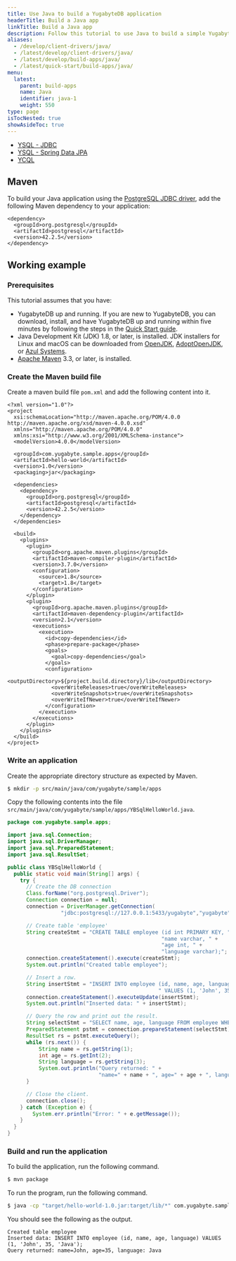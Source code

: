 ```yaml
---
title: Use Java to build a YugabyteDB application
headerTitle: Build a Java app
linkTitle: Build a Java app
description: Follow this tutorial to use Java to build a simple YugabyteDB application.
aliases:
  - /develop/client-drivers/java/
  - /latest/develop/client-drivers/java/
  - /latest/develop/build-apps/java/
  - /latest/quick-start/build-apps/java/
menu:
  latest:
    parent: build-apps
    name: Java
    identifier: java-1
    weight: 550
type: page
isTocNested: true
showAsideToc: true
---
```


<ul class="nav nav-tabs-alt nav-tabs-yb">
  <li >
    <a href="/latest/quick-start/build-apps/java/ysql-jdbc" class="nav-link active">
      <i class="icon-postgres" aria-hidden="true"></i>
      YSQL - JDBC
    </a>
  </li>
  <li >
    <a href="/latest/quick-start/build-apps/java/ysql-spring-data" class="nav-link">
      <i class="icon-postgres" aria-hidden="true"></i>
      YSQL - Spring Data JPA
    </a>
  </li>
  <li>
    <a href="/latest/quick-start/build-apps/java/ycql" class="nav-link">
      <i class="icon-cassandra" aria-hidden="true"></i>
      YCQL
    </a>
  </li>
</ul>

## Maven

To build your Java application using the [PostgreSQL JDBC driver](https://jdbc.postgresql.org/), add the following Maven dependency to your application:

```mvn
<dependency>
  <groupId>org.postgresql</groupId>
  <artifactId>postgresql</artifactId>
  <version>42.2.5</version>
</dependency>
```

## Working example

### Prerequisites

This tutorial assumes that you have:

- YugabyteDB up and running. If you are new to YugabyteDB, you can download, install, and have YugabyteDB up and running within five minutes by following the steps in the [Quick Start guide](../../../../quick-start/).
- Java Development Kit (JDK) 1.8, or later, is installed. JDK installers for Linux and macOS can be downloaded from [OpenJDK](http://jdk.java.net/), [AdoptOpenJDK](https://adoptopenjdk.net/), or [Azul Systems](https://www.azul.com/downloads/zulu-community/).
- [Apache Maven](https://maven.apache.org/index.html) 3.3, or later, is installed.

### Create the Maven build file

Create a maven build file `pom.xml` and add the following content into it.

```mvn
<?xml version="1.0"?>
<project
  xsi:schemaLocation="http://maven.apache.org/POM/4.0.0 http://maven.apache.org/xsd/maven-4.0.0.xsd"
  xmlns="http://maven.apache.org/POM/4.0.0"
  xmlns:xsi="http://www.w3.org/2001/XMLSchema-instance">
  <modelVersion>4.0.0</modelVersion>

  <groupId>com.yugabyte.sample.apps</groupId>
  <artifactId>hello-world</artifactId>
  <version>1.0</version>
  <packaging>jar</packaging>

  <dependencies>
    <dependency>
      <groupId>org.postgresql</groupId>
      <artifactId>postgresql</artifactId>
      <version>42.2.5</version>
    </dependency>
  </dependencies>

  <build>
    <plugins>
      <plugin>
        <groupId>org.apache.maven.plugins</groupId>
        <artifactId>maven-compiler-plugin</artifactId>
        <version>3.7.0</version>
        <configuration>
          <source>1.8</source>
          <target>1.8</target>
        </configuration>
      </plugin>
      <plugin>
        <groupId>org.apache.maven.plugins</groupId>
        <artifactId>maven-dependency-plugin</artifactId>
        <version>2.1</version>
        <executions>
          <execution>
            <id>copy-dependencies</id>
            <phase>prepare-package</phase>
            <goals>
              <goal>copy-dependencies</goal>
            </goals>
            <configuration>
              <outputDirectory>${project.build.directory}/lib</outputDirectory>
              <overWriteReleases>true</overWriteReleases>
              <overWriteSnapshots>true</overWriteSnapshots>
              <overWriteIfNewer>true</overWriteIfNewer>
            </configuration>
          </execution>
        </executions>
      </plugin>
    </plugins>
  </build>
</project>
```

### Write an application

Create the appropriate directory structure as expected by Maven.

```sh
$ mkdir -p src/main/java/com/yugabyte/sample/apps
```

Copy the following contents into the file `src/main/java/com/yugabyte/sample/apps/YBSqlHelloWorld.java`.

```java
package com.yugabyte.sample.apps;

import java.sql.Connection;
import java.sql.DriverManager;
import java.sql.PreparedStatement;
import java.sql.ResultSet;

public class YBSqlHelloWorld {
  public static void main(String[] args) {
    try {
      // Create the DB connection
      Class.forName("org.postgresql.Driver");
      Connection connection = null;
      connection = DriverManager.getConnection(
                 "jdbc:postgresql://127.0.0.1:5433/yugabyte","yugabyte", "yugabyte");

      // Create table 'employee'
      String createStmt = "CREATE TABLE employee (id int PRIMARY KEY, " +
                                                 "name varchar, " +
                                                 "age int, " +
                                                 "language varchar);";
      connection.createStatement().execute(createStmt);
      System.out.println("Created table employee");

      // Insert a row.
      String insertStmt = "INSERT INTO employee (id, name, age, language)" +
                                                " VALUES (1, 'John', 35, 'Java');";
      connection.createStatement().executeUpdate(insertStmt);
      System.out.println("Inserted data: " + insertStmt);

      // Query the row and print out the result.
      String selectStmt = "SELECT name, age, language FROM employee WHERE id = 1;";
      PreparedStatement pstmt = connection.prepareStatement(selectStmt);
      ResultSet rs = pstmt.executeQuery();
      while (rs.next()) {
          String name = rs.getString(1);
          int age = rs.getInt(2);
          String language = rs.getString(3);
          System.out.println("Query returned: " +
                             "name=" + name + ", age=" + age + ", language: " + language);
      }

      // Close the client.
      connection.close();
    } catch (Exception e) {
        System.err.println("Error: " + e.getMessage());
    }
  }
}
```

### Build and run the application

To build the application, run the following command.

```sh
$ mvn package
```

To run the program, run the following command.

```sh
$ java -cp "target/hello-world-1.0.jar:target/lib/*" com.yugabyte.sample.apps.YBSqlHelloWorld
```

You should see the following as the output.

```
Created table employee
Inserted data: INSERT INTO employee (id, name, age, language) VALUES (1, 'John', 35, 'Java');
Query returned: name=John, age=35, language: Java
```
